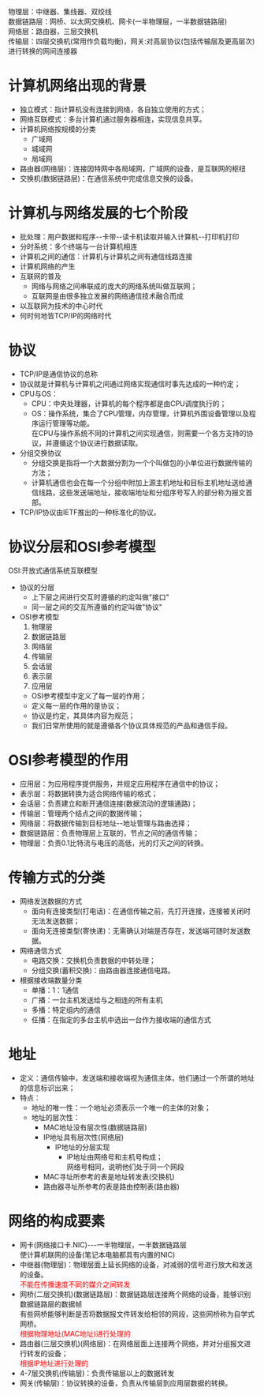 物理层：中继器、集线器、双绞线  
数据链路层：网桥、以太网交换机、网卡(一半物理层，一半数据链路层)  
网络层：路由器，三层交换机  
传输层：四层交换机(常用作负载均衡)，网关:对高层协议(包括传输层及更高层次)进行转换的网间连接器  
# 计算机网络出现的背景
+ 独立模式：指计算机没有连接到网络，各自独立使用的方式；
+ 网络互联模式：多台计算机通过服务器相连，实现信息共享。
+ 计算机网络按规模的分类
    + 广域网
    + 城域网
    + 局域网
+ 路由器(网络层)：连接因特网中各局域网，广域网的设备，是互联网的枢纽
+ 交换机(数据链路层)：在通信系统中完成信息交换的设备。
# 计算机与网络发展的七个阶段
+ 批处理：用户数据和程序--卡带--读卡机读取并输入计算机--打印机打印
+ 分时系统：多个终端与一台计算机相连
+ 计算机之间的通信：计算机与计算机之间有通信线路连接
+ 计算机网络的产生
+ 互联网的普及
    + 网络与网络之间串联成的庞大的网络系统叫做互联网；
    + 互联网是由很多独立发展的网络通信技术融合而成
+ 以互联网为技术的中心时代
+ 何时何地皆TCP/IP的网络时代
# 协议
+ TCP/IP是通信协议的总称
+ 协议就是计算机与计算机之间通过网络实现通信时事先达成的一种约定；
+ CPU与OS：
    + CPU：中央处理器，计算机的每个程序都是由CPU调度执行的；
    + OS：操作系统，集合了CPU管理，内存管理，计算机外围设备管理以及程序运行管理等功能。  
在CPU与操作系统不同的计算机之间实现通信，则需要一个各方支持的协议，并遵循这个协议进行数据读取。
+ 分组交换协议
    + 分组交换是指将一个大数据分割为一个个叫做包的小单位进行数据传输的方法；
    + 计算机通信也会在每一个分组中附加上源主机地址和目标主机地址送给通信线路，这些发送端地址，接收端地址和分组序号写入的部分称为报文首部。
+ TCP/IP协议由IETF推出的一种标准化的协议。
# 协议分层和OSI参考模型
OSI:开放式通信系统互联模型
+ 协议的分层
    + 上下层之间进行交互时遵循的约定叫做"接口"
    + 同一层之间的交互所遵循的约定叫做"协议"
+ OSI参考模型
    1. 物理层
    2. 数据链路层
    3. 网络层
    4. 传输层
    5. 会话层
    6. 表示层
    7. 应用层  
    + OSI参考模型中定义了每一层的作用；
    + 定义每一层的作用的是协议；
    + 协议是约定，其具体内容为规范；
    + 我们日常所使用的就是遵循各个协议具体规范的产品和通信手段。
# OSI参考模型的作用
+ 应用层：为应用程序提供服务，并规定应用程序在通信中的协议；
+ 表示层：将数据转换为适合网络传输的格式；
+ 会话层：负责建立和断开通信连接(数据流动的逻辑通路)；
+ 传输层：管理两个结点之间的数据传输；
+ 网络层：将数据传输到目标地址--地址管理与路由选择；
+ 数据链路层：负责物理层上互联的，节点之间的通信传输；
+ 物理层：负责0.1比特流与电压的高低，光的灯灭之间的转换。
# 传输方式的分类
+ 网络发送数据的方式
    + 面向有连接类型(打电话)：在通信传输之前，先打开连接，连接被关闭时无法发送数据；
    + 面向无连接类型(寄快递)：无需确认对端是否存在，发送端可随时发送数据。
+ 网络通信方式
    + 电路交换：交换机负责数据的中转处理；
    + 分组交换(蓄积交换)：由路由器连接通信电路。
+ 根据接收端数量分类
    + 单播：1：1通信
    + 广播：一台主机发送给与之相连的所有主机
    + 多播：特定组内的通信
    + 任播：在指定的多台主机中选出一台作为接收端的通信方式
# 地址
+ 定义：通信传输中，发送端和接收端视为通信主体，他们通过一个所谓的地址的信息标识出来；
+ 特点：
    + 地址的唯一性：一个地址必须表示一个唯一的主体的对象；
    + 地址的层次性：
        + MAC地址没有层次性(数据链路层)
        + IP地址具有层次性(网络层)
            + IP地址的分层实现
                + IP地址由网络号和主机号构成；  
网络号相同，说明他们处于同一个网段
        + MAC寻址所参考的表是地址转发表(交换机)
        + 路由器寻址所参考的表是路由控制表(路由器)
# 网络的构成要素
+ 网卡(网络接口卡.NIC)---一半物理层，一半数据链路层  
使计算机联网的设备(笔记本电脑都具有内置的NIC)
+ 中继器(物理层)：物理层面上延长网络的设备，对减弱的信号进行放大和发送的设备。  
<font color="red">不能在传播速度不同的媒介之间转发</font>
+ 网桥(二层交换机)(数据链路层)：数据链路层连接两个网络的设备，能够识别数据链路层的数据帧  
有些网桥能够判断是否将数据报文件转发给相邻的网段，这些网桥称为自学式网桥。  
<font color="red">根据物理地址(MAC地址)进行处理的</font>
+ 路由器(三层交换机)(网络层)：在网络层面上连接两个网络，并对分组报文进行转发的设备；  
<font color="red">根据IP地址进行处理的</font>
+ 4-7层交换机(传输层)：负责传输层以上的数据转发
+ 网关(传输层)：协议转换的设备，负责从传输层到应用层数据的转换。


